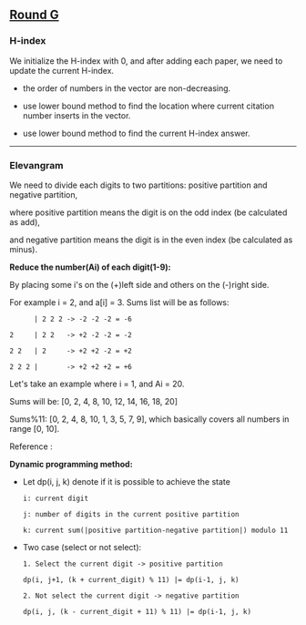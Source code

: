 ## [Round G](https://codingcompetitions.withgoogle.com/kickstart/round/0000000000050edd)

### H-index

We initialize the H-index with 0, and after adding each paper, we need to update the current H-index.

- the order of numbers in the vector are non-decreasing.

- use lower bound method to find the location where current citation number inserts in the vector.

- use lower bound method to find the current H-index answer.

---

### Elevangram

We need to divide each digits to two partitions: positive partition and negative partition, 

where positive partition means the digit is on the odd index (be calculated as add), 

and negative partition means the digit is in the even index (be calculated as minus).

**Reduce the number(Ai) of each digit(1-9):**

By placing some i's on the (+)left side and others on the (-)right side.

For example i = 2, and a[i] = 3. Sums list will be as follows:

```
      | 2 2 2 -> -2 -2 -2 = -6
      
2     | 2 2   -> +2 -2 -2 = -2

2 2   | 2     -> +2 +2 -2 = +2

2 2 2 |       -> +2 +2 +2 = +6
```

Let's take an example where i = 1, and Ai = 20.

Sums will be: [0, 2, 4, 8, 10, 12, 14, 16, 18, 20]

Sums%11: [0, 2, 4, 8, 10, 1, 3, 5, 7, 9], which basically covers all numbers in range [0, 10].

Reference : 

**Dynamic programming method:**

- Let dp(i, j, k) denote if it is possible to achieve the state
  
  ```
  i: current digit
  
  j: number of digits in the current positive partition
  
  k: current sum(|positive partition-negative partition|) modulo 11
  ```
  
- Two case (select or not select):

  ```
  1. Select the current digit -> positive partition
  
  dp(i, j+1, (k + current_digit) % 11) |= dp(i-1, j, k)
  
  2. Not select the current digit -> negative partition
  
  dp(i, j, (k - current_digit + 11) % 11) |= dp(i-1, j, k)
  
  ```  
